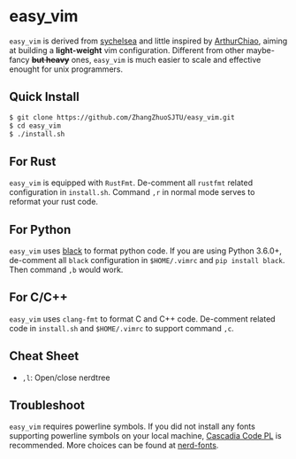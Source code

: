 # easy\_vim

`easy_vim` is derived from [sychelsea](https://github.com/sychelsea) and little inspired by [ArthurChiao](https://github.com/ArthurChiao), aiming at building a **light-weight** vim configuration. Different from other maybe-fancy ~~**but heavy**~~ ones, `easy_vim` is much easier to scale and effective enought for unix programmers.

## Quick Install
```bash
$ git clone https://github.com/ZhangZhuoSJTU/easy_vim.git
$ cd easy_vim
$ ./install.sh
```

## For Rust

`easy_vim` is equipped with `RustFmt`. De-comment all `rustfmt` related configuration in `install.sh`. Command `,r` in normal mode serves to reformat your rust code.

## For Python

`easy_vim` uses [black](https://github.com/psf/black) to format python code. If you are using Python 3.6.0+, de-comment all `black` configuration in `$HOME/.vimrc` and `pip install black`. Then command `,b` would work.

## For C/C++

`easy_vim` uses `clang-fmt` to format C and C++ code. De-comment related code in `install.sh` and `$HOME/.vimrc` to support command `,c`. 

## Cheat Sheet

+ `,l`: Open/close nerdtree

## Troubleshoot

`easy_vim` requires powerline symbols. If you did not install any fonts supporting powerline symbols on your local machine, [Cascadia Code PL](https://github.com/microsoft/cascadia-code) is recommended. More choices can be found at [nerd-fonts](https://github.com/ryanoasis/nerd-fonts).
